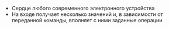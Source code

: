 - Сердце любого современного электронного устройства 
- На входе получает несколько значений и, в зависимости от переданной команды, вполняет с ними заданные операции